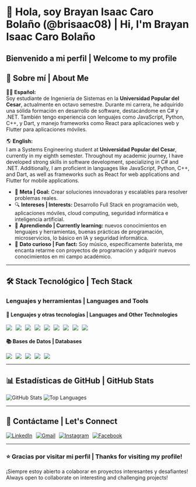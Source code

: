 # 👋 Hola, soy Brayan Isaac Caro Bolaño (@brisaac08) | Hi, I'm Brayan Isaac Caro Bolaño

## Bienvenido a mi perfil | Welcome to my profile

## 🌟 Sobre mí | About Me
👨‍💻 **Español:**  
Soy estudiante de Ingeniería de Sistemas en la **Universidad Popular del Cesar**, actualmente en octavo semestre. Durante mi carrera, he adquirido una sólida formación en desarrollo de software, destacándome en C# y .NET. También tengo experiencia con lenguajes como JavaScript, Python, C++, y Dart, y manejo frameworks como React para aplicaciones web y Flutter para aplicaciones móviles.

🌎 **English:**  
I am a Systems Engineering student at **Universidad Popular del Cesar**, currently in my eighth semester. Throughout my academic journey, I have developed strong skills in software development, specializing in C# and .NET. Additionally, I am proficient in languages like JavaScript, Python, C++, and Dart, as well as frameworks such as React for web applications and Flutter for mobile applications.

- 🎯 **Meta | Goal:** Crear soluciones innovadoras y escalables para resolver problemas reales.  
- 🔍 **Intereses | Interests:** Desarrollo Full Stack en programación web, aplicaciones móviles, cloud computing, seguridad informática e inteligencia artificial.  
- 🌱 **Aprendiendo | Currently learning:** nuevos conocimientos en lenguajes y herramientas, buenas prácticas de programación, microservicios, lo básico en IA y seguridad informática.  
- 🎨 **Dato curioso | Fun fact:** Soy músico, específicamente baterísta, me encanta retarme con proyectos de programación y adquirir nuevos conocimientos en mi campo académico.

---

## 🛠️ **Stack Tecnológico | Tech Stack**
### **Lenguajes y herramientas | Languages and Tools**

#### 🔧 **Lenguajes y otras tecnologías | Languages and Other Technologies**
<div style="display: flex; flex-wrap: wrap; gap: 10px;">
    <img src="https://img.shields.io/badge/-JavaScript-F7DF1E?style=for-the-badge&logo=javascript&logoColor=black" />
    <img src="https://img.shields.io/badge/-Node.js-339933?style=for-the-badge&logo=node.js&logoColor=white" />
    <img src="https://img.shields.io/badge/-React-61DAFB?style=for-the-badge&logo=react&logoColor=black" />
    <img src="https://img.shields.io/badge/-Flutter-02569B?style=for-the-badge&logo=flutter&logoColor=white" />
    <img src="https://img.shields.io/badge/-Dart-0175C2?style=for-the-badge&logo=dart&logoColor=white" />
    <img src="https://img.shields.io/badge/-C%23-239120?style=for-the-badge&logo=c-sharp&logoColor=white" />
    <img src="https://img.shields.io/badge/-C++-00599C?style=for-the-badge&logo=c%2B%2B&logoColor=white" />
    <img src="https://img.shields.io/badge/-Python-3776AB?style=for-the-badge&logo=python&logoColor=white" />
    <img src="https://img.shields.io/badge/-Docker-2496ED?style=for-the-badge&logo=docker&logoColor=white" />
</div>

#### 📚 **Bases de Datos | Databases**
<div style="display: flex; flex-wrap: wrap; gap: 10px;">
    <img src="https://img.shields.io/badge/-SQL_Server-CC2927?style=for-the-badge&logo=microsoft-sql-server&logoColor=white" />
    <img src="https://img.shields.io/badge/-MySQL-4479A1?style=for-the-badge&logo=mysql&logoColor=white" />
    <img src="https://img.shields.io/badge/-PostgreSQL-4169E1?style=for-the-badge&logo=postgresql&logoColor=white" />
    <img src="https://img.shields.io/badge/-Oracle-F80000?style=for-the-badge&logo=oracle&logoColor=white" />
    <img src="https://img.shields.io/badge/-Firebase-FFCA28?style=for-the-badge&logo=firebase&logoColor=black" />
</div>

---

## 📊 **Estadísticas de GitHub | GitHub Stats**

![GitHub Stats](https://github-readme-stats.vercel.app/api?username=brisaac08&show_icons=true&theme=radical&hide=issues)
![Top Languages](https://github-readme-stats.vercel.app/api/top-langs/?username=brisaac08&layout=compact&theme=radical)

---

## 💬 **Contáctame | Let's Connect**
<div style="display: flex; flex-wrap: wrap; gap: 10px; align-items: center;">
    <a href="https://www.linkedin.com/in/brayan-isaac-caro-bolaño-a904ab312/">
        <img src="https://img.shields.io/badge/-LinkedIn-0A66C2?style=for-the-badge&logo=linkedin&logoColor=white" alt="LinkedIn">
    </a>
    <a href="mailto:brayancarob.2003@gmail.com">
        <img src="https://img.shields.io/badge/-Gmail-D14836?style=for-the-badge&logo=gmail&logoColor=white" alt="Gmail">
    </a>
    <a href="https://www.instagram.com/brisaacarob/">
        <img src="https://img.shields.io/badge/-Instagram-E4405F?style=for-the-badge&logo=instagram&logoColor=white" alt="Instagram">
    </a>
    <a href="https://www.facebook.com/brayan.caro.94695/">
        <img src="https://img.shields.io/badge/-Facebook-1877F2?style=for-the-badge&logo=facebook&logoColor=white" alt="Facebook">
    </a>
</div>

---

### ⭐ **Gracias por visitar mi perfil | Thanks for visiting my profile!**
¡Siempre estoy abierto a colaborar en proyectos interesantes y desafiantes!  
Always open to collaborate on interesting and challenging projects!

